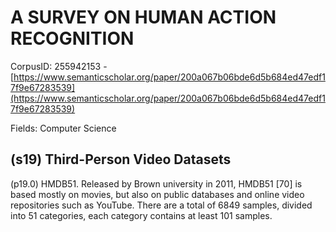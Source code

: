 # A SURVEY ON HUMAN ACTION RECOGNITION

CorpusID: 255942153 - [https://www.semanticscholar.org/paper/200a067b06bde6d5b684ed47edf17f9e67283539](https://www.semanticscholar.org/paper/200a067b06bde6d5b684ed47edf17f9e67283539)

Fields: Computer Science

## (s19) Third-Person Video Datasets
(p19.0) HMDB51. Released by Brown university in 2011, HMDB51 [70] is based mostly on movies, but also on public databases and online video repositories such as YouTube. There are a total of 6849 samples, divided into 51 categories, each category contains at least 101 samples.
